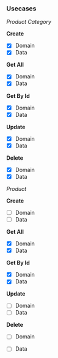 ### Usecases

*Product Category*

**Create**
- [x] Domain
- [x] Data

**Get All**
- [x] Domain
- [x] Data

**Get By Id**
- [x] Domain
- [x] Data

**Update**
- [x] Domain
- [x] Data

**Delete**
- [x] Domain
- [x] Data

*Product*

**Create**
- [ ] Domain
- [ ] Data

**Get All**
- [x] Domain
- [x] Data

**Get By Id**
- [x] Domain
- [x] Data

**Update**
- [ ] Domain
- [ ] Data

**Delete**
- [ ] Domain
- [ ] Data

